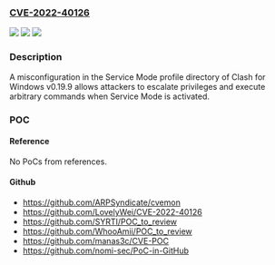 ### [CVE-2022-40126](https://cve.mitre.org/cgi-bin/cvename.cgi?name=CVE-2022-40126)
![](https://img.shields.io/static/v1?label=Product&message=n%2Fa&color=blue)
![](https://img.shields.io/static/v1?label=Version&message=n%2Fa&color=blue)
![](https://img.shields.io/static/v1?label=Vulnerability&message=n%2Fa&color=brighgreen)

### Description

A misconfiguration in the Service Mode profile directory of Clash for Windows v0.19.9 allows attackers to escalate privileges and execute arbitrary commands when Service Mode is activated.

### POC

#### Reference
No PoCs from references.

#### Github
- https://github.com/ARPSyndicate/cvemon
- https://github.com/LovelyWei/CVE-2022-40126
- https://github.com/SYRTI/POC_to_review
- https://github.com/WhooAmii/POC_to_review
- https://github.com/manas3c/CVE-POC
- https://github.com/nomi-sec/PoC-in-GitHub

